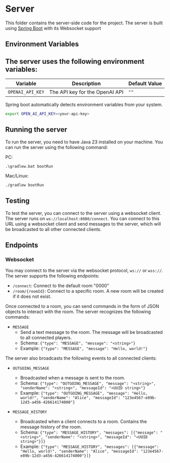 # Server

This folder contains the server-side code for the project. The server is built using [Spring Boot](https://spring.io/) with its Websocket support

## Environment Variables

## The server uses the following environment variables:

| Variable         | Description                    | Default Value |
| ---------------- | ------------------------------ | ------------- |
| `OPENAI_API_KEY` | The API key for the OpenAI API | `""`          |

Spring boot automatically detects environment variables from your system.

```bash
export OPEN_AI_API_KEY=<your-api-key>
```

## Running the server

To run the server, you need to have Java 23 installed on your machine. You can run the server using the following command:

PC:

```
.\gradlew.bat bootRun
```

Mac/Linux:

```bash
./gradlew bootRun
```

## Testing

To test the server, you can connect to the server using a websocket client. The server runs on `ws://localhost:8080/connect`.
You can connect to this URL using a websocket client and send messages to the server, which will be broadcasted to all other connected clients.

## Endpoints

### Websocket

You may connect to the server via the websocket protocol, `ws://` or `wss://`. The server supports the following endpoints:

- `/connect`: Connect to the default room "0000"
- `/room/{roomId}`: Connect to a specific room. A new room will be created if it does not exist.

Once connected to a room, you can send commands in the form of JSON objects to interact with the room. The server recognizes the following commands:

- `MESSAGE`
  - Send a text message to the room. The message will be broadcasted to all connected players.
  - Schema: `{"type": "MESSAGE", "message": "<string>"}`
  - Example: `{"type": "MESSAGE", "message": "Hello, world!"}`

The server also broadcasts the following events to all connected clients:

- `OUTGOING_MESSAGE`

  - Broadcasted when a message is sent to the room.
  - Schema: `{"type": "OUTGOING_MESSAGE", "message": "<string>", "senderName": "<string>", "messageId": "<UUID string>"}`
  - Example: `{"type": "OUTGOING_MESSAGE", "message": "Hello, world!", "senderName": "Alice", "messageId": "123e4567-e89b-12d3-a456-426614174000"}`

- `MESSAGE_HISTORY`
  - Broadcasted when a client connects to a room. Contains the message history of the room.
  - Schema: `{"type": "MESSAGE_HISTORY", "messages": [{"message": "<string>", "senderName": "<string>", "messageId": "<UUID string>"}]}`
  - Example: `{"type": "MESSAGE_HISTORY", "messages": [{"message": "Hello, world!", "senderName": "Alice", "messageId": "123e4567-e89b-12d3-a456-426614174000"}]}`
